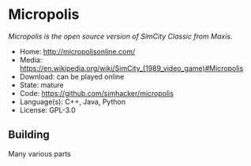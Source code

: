 # Micropolis

_Micropolis is the open source version of SimCity Classic from Maxis._

- Home: http://micropolisonline.com/
- Media: <https://en.wikipedia.org/wiki/SimCity_(1989_video_game)#Micropolis>
- Download: can be played online
- State: mature
- Code: https://github.com/simhacker/micropolis
- Language(s): C++, Java, Python
- License: GPL-3.0

## Building

Many various parts